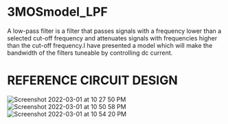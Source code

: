 # 3MOSmodel_LPF
A low-pass filter is a filter that passes signals with a
frequency lower than a selected cut-off frequency and
attenuates signals with frequencies higher than the cut-off
frequency.I have presented a model which will make the
bandwidth of the filters tuneable by controlling dc current.
# REFERENCE CIRCUIT DESIGN
![Screenshot 2022-03-01 at 10 27 50 PM](https://user-images.githubusercontent.com/100710081/156214686-f6c9f9d2-840b-45e4-b3b3-24e9a265f3e4.png)
![Screenshot 2022-03-01 at 10 50 58 PM](https://user-images.githubusercontent.com/100710081/156217318-dd7f296c-3859-49fb-bf1b-98a444da7a23.png)
![Screenshot 2022-03-01 at 10 54 20 PM](https://user-images.githubusercontent.com/100710081/156217751-4c84ac23-f8c4-4c21-95a3-dfdfbc34b1e5.png)
